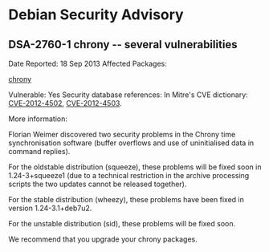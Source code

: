 
Debian Security Advisory
========================


DSA-2760-1 chrony -- several vulnerabilities
--------------------------------------------



Date Reported:
18 Sep 2013
Affected Packages:

[chrony](https://packages.debian.org/src:chrony)

Vulnerable:
Yes
Security database references:
In Mitre's CVE dictionary: [CVE-2012-4502](https://security-tracker.debian.org/tracker/CVE-2012-4502), [CVE-2012-4503](https://security-tracker.debian.org/tracker/CVE-2012-4503).  

More information:

Florian Weimer discovered two security problems in the Chrony time
synchronisation software (buffer overflows and use of uninitialised data
in command replies).


For the oldstable distribution (squeeze), these problems will be fixed
soon in 1.24-3+squeeze1 (due to a technical restriction in the archive
processing scripts the two updates cannot be released together).


For the stable distribution (wheezy), these problems have been fixed in
version 1.24-3.1+deb7u2.


For the unstable distribution (sid), these problems will be fixed soon.


We recommend that you upgrade your chrony packages.





